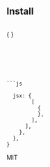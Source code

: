 


## Install

```
```



{
}
```






```js

  jsx: {
        [
          {
          },
        ],
      ],
    },
  },
}
```





MIT
